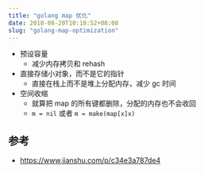 ```yaml
---
title: "golang map 优化"
date: 2018-08-20T10:10:52+08:00
slug: "golang-map-optimization"
---
```


- 预设容量
  * 减少内存拷贝和 rehash
- 直接存储小对象，而不是它的指针
  * 直接在栈上而不是堆上分配内存，减少 gc 时间
- 空间收缩
  * 就算把 map 的所有键都删除，分配的内存也不会收回
  * `m = nil` 或者 `m = make(map[x]x)`

## 参考

* https://www.jianshu.com/p/c34e3a787de4
